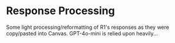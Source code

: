 # Response Processing
Some light processing/reformatting of R1's responses as they were copy/pasted into Canvas. GPT-4o-mini is relied upon heavily...